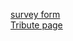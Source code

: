 [survey form](https://survey-form.freecodecamp.rocks/) <br>
[Tribute page](https://tribute-page.freecodecamp.rocks/)
